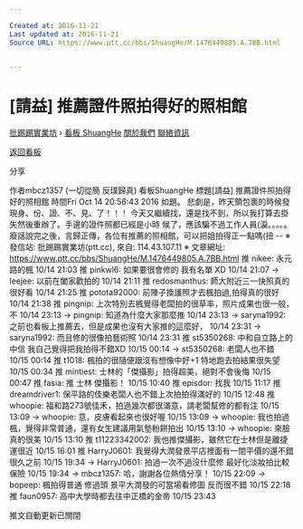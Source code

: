 ```yaml
---

Created at: 2016-11-21
Last updated at: 2016-11-21
Source URL: https://www.ptt.cc/bbs/ShuangHe/M.1476449805.A.7BB.html


---
```


# [請益] 推薦證件照拍得好的照相館


[批踢踢實業坊](https://www.ptt.cc/) › [看板 ShuangHe](https://www.ptt.cc/bbs/ShuangHe/index.html) [關於我們](https://www.ptt.cc/about.html) [聯絡資訊](https://www.ptt.cc/contact.html)

[返回看板](https://www.ptt.cc/bbs/ShuangHe/index.html)

分享

作者mbcz1357 (一切從簡 反璞歸真)
看板ShuangHe
標題\[請益\] 推薦證件照拍得好的照相館
時間Fri Oct 14 20:56:43 2016
如題。 悲劇是，昨天領包裹的時候發現身、份、證、不、見、了！！！ 今天又繼續找，還是找不到，所以我打算去掛失然後重辦了。手邊的證件照都已經是小時 候了，應該騙不過工作人員(淚。。。。。 廢話說完之後，言歸正傳，各位有推薦的照相館，可以把姐拍得正一點嗎(扭 -- ※ 發信站: 批踢踢實業坊(ptt.cc), 來自: 114.43.107.11 ※ 文章網址: <https://www.ptt.cc/bbs/ShuangHe/M.1476449805.A.7BB.html>
推 nikee: 永元路的楓 10/14 21:03
推 pinkwl6: 如果要很會修的 我有名單 XD 10/14 21:07
→ leejee: 以前在闔家歡拍的 10/14 21:11
推 redosmanthus: 師大附近三一快照真的很好看 10/14 21:25
推 potota92000: 前陣子換護照才去楓拍過,拍得真的很好 10/14 21:38
推 pingnip: 上次特別去楓覺得老闆拍的很草率，照片成果也很一般，不 10/14 23:13
→ pingnip: 知道為什麼大家那麼推 10/14 23:13
→ saryna1992: 之前也看板上推薦去，但是成果也沒有大家推的這麼好， 10/14 23:31
→ saryna1992: 而且修的很像拍藝術照 10/14 23:31
推 st5350268: 中和自立路上的中信 我自己覺得把我拍得不錯XD 10/15 00:14
→ st5350268: 老闆人也不錯 10/15 00:14
推 t1018: 楓拍的很隨便跟沒有想像中好+1 特地跑去拍結果很失望 10/15 00:34
推 mintiest: 士林的「傑攝影」拍得超美，絕對不會後悔 10/15 00:47
推 fasia: 推 士林 傑攝影！ 10/15 10:40
推 episdor: 找我 10/15 11:17
推 dreamdriver1: 保平路的佳樂老闆人也不錯上次拍拍得滿好的 10/15 12:48
推 whoopie: 福和路273號佳禾，拍過幾次都很滿意，請老闆幫修的都有注 10/15 13:09
→ whoopie: 意，皮膚看起來也很好喔 10/15 13:09
→ whoopie: 我也拍過楓，覺得非常普通，還有女生建議用氣墊粉餅拍出 10/15 13:10
→ whoopie: 來臉真的很美 10/15 13:10
推 t11223342002: 我也推傑攝影，雖然它在士林但是離捷運很近 10/15 16:01
推 HarryJ0601: 我覺得大潤發景平店裡面有一間平價的還不錯 很久之前 10/15 19:34
→ HarryJ0601: 拍過一次不過沒什麼修 最好化淡妝拍比較保險 10/15 19:34
→ mbcz1357: 哈，謝謝各位熱情分享！ 10/15 22:09
→ bopeep: 楓拍得普通 修過頭 景平大潤發的可當場看修圖 反而很不錯 10/15 22:18
推 faun0957: 高中大學時都去往中正橋的金帝 10/15 23:43

推文自動更新已關閉

